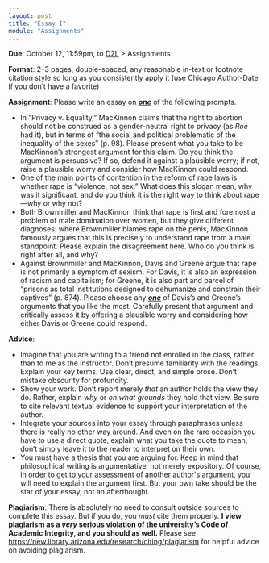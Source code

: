 ```yaml
---
layout: post
title: "Essay I"
module: "Assignments"
---
```


**Due**: October 12, 11:59pm, to [D2L](https://d2l.arizona.edu/d2l/home/1453095) > Assignments

**Format**: 2–3 pages, double-spaced, any reasonable in-text or footnote citation style so long as you consistently apply it (use Chicago Author-Date if you don’t have a favorite)

**Assignment**: Please write an essay on ***<u>one</u>*** of the following prompts.

- In “Privacy v. Equality,” MacKinnon claims that the right to abortion should not be construed as a gender-neutral right to privacy (as *Roe* had it), but in terms of “the social and political problematic of the inequality of the sexes” (p. 98). Please present what you take to be MacKinnon’s strongest argument for this claim. Do you think the argument is persuasive? If so, defend it against a plausible worry; if not, raise a plausible worry and consider how MacKinnon could respond.
- One of the main points of contention in the reform of rape laws is whether rape is “violence, not sex.” What does this slogan mean, why was it significant, and do you think it is the right way to think about rape—why or why not?
- Both Brownmiller and MacKinnon think that rape is first and foremost a problem of male domination over women, but they give different diagnoses: where Brownmiller blames rape on the penis, MacKinnon famously argues that this is precisely to understand rape from a male standpoint. Please explain the disagreement here. Who do you think is right after all, and why? 
- Against Brownmiller and MacKinnon, Davis and Greene argue that rape is not primarily a symptom of sexism. For Davis, it is also an expression of racism and capitalism; for Greene, it is also part and parcel of “prisons as total institutions designed to dehumanize and constrain their captives” (p. 874). Please choose any ***<u>one</u>*** of Davis’s and Greene’s arguments that you like the most. Carefully present that argument and critically assess it by offering a plausible worry and considering how either Davis or Greene could respond.

**Advice**:

- Imagine that you are writing to a friend not enrolled in the class, rather than to me as the instructor. Don’t presume familiarity with the readings. Explain your key terms. Use clear, direct, and simple prose. Don’t mistake obscurity for profundity.
- Show your work. Don’t report merely *that* an author holds the view they do. Rather, explain *why* or *on what grounds* they hold that view. Be sure to cite relevant textual evidence to support your interpretation of the author.
- Integrate your sources into your essay through paraphrases unless there is really no other way around. And even on the rare occasion you have to use a direct quote, explain what you take the quote to mean; don’t simply leave it to the reader to interpret on their own.
- You must have a thesis that you are arguing for. Keep in mind that philosophical writing is argumentative, not merely expository. Of course, in order to get to your assessment of another author's argument, you will need to explain the argument first. But your own take should be the star of your essay, not an afterthought.

**Plagiarism**: There is absolutely *no* need to consult outside sources to complete this essay. But if you do, you *must* cite them properly. **I view plagiarism as a *very* serious violation of the university’s Code of Academic Integrity, and you should as well.** Please see <https://new.library.arizona.edu/research/citing/plagiarism> for helpful advice on avoiding plagiarism.